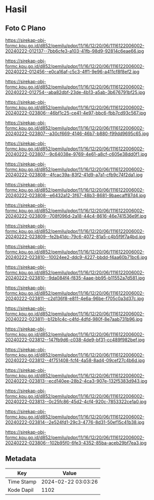 # Hasil

## Foto C Plano

https://sirekap-obj-formc.kpu.go.id/d852/pemilu/pdpr/11/16/12/20/06/1116122006002-20240222-012137--7bb6cfe3-a103-41fb-98d9-92814c6eae66.jpg

https://sirekap-obj-formc.kpu.go.id/d852/pemilu/pdpr/11/16/12/20/06/1116122006002-20240222-012456--e0ca16af-c5c3-4ff1-9e96-a411cf8f8ef2.jpg

https://sirekap-obj-formc.kpu.go.id/d852/pemilu/pdpr/11/16/12/20/06/1116122006002-20240222-012754--aba82dbf-23de-4b13-a5ab-3b676791bf25.jpg

https://sirekap-obj-formc.kpu.go.id/d852/pemilu/pdpr/11/16/12/20/06/1116122006002-20240222-023806--46bf1c25-ce41-4e97-bbc6-fbb7cd93c567.jpg

https://sirekap-obj-formc.kpu.go.id/d852/pemilu/pdpr/11/16/12/20/06/1116122006002-20240222-023807--a30cf669-4146-46b7-b880-f99dd9695c65.jpg

https://sirekap-obj-formc.kpu.go.id/d852/pemilu/pdpr/11/16/12/20/06/1116122006002-20240222-023807--9c64038e-9769-4e61-a8cf-c605e38dd0f1.jpg

https://sirekap-obj-formc.kpu.go.id/d852/pemilu/pdpr/11/16/12/20/06/1116122006002-20240222-023808--4fcac39a-83f2-41d9-a7a1-cfb9c74f2da1.jpg

https://sirekap-obj-formc.kpu.go.id/d852/pemilu/pdpr/11/16/12/20/06/1116122006002-20240222-023808--e6432a12-3f67-48b3-8681-9baecaff87d4.jpg

https://sirekap-obj-formc.kpu.go.id/d852/pemilu/pdpr/11/16/12/20/06/1116122006002-20240222-023809--708f096d-2a18-44c4-8616-46e741536e9f.jpg

https://sirekap-obj-formc.kpu.go.id/d852/pemilu/pdpr/11/16/12/20/06/1116122006002-20240222-023809--fe2b41dc-79c6-4072-81a5-c4b5f9f7a4bd.jpg

https://sirekap-obj-formc.kpu.go.id/d852/pemilu/pdpr/11/16/12/20/06/1116122006002-20240222-023810--10024ee2-ddc9-4227-bbdd-f4aa60b71bc6.jpg

https://sirekap-obj-formc.kpu.go.id/d852/pemilu/pdpr/11/16/12/20/06/1116122006002-20240222-023810--9da084f4-f835-4aae-bb95-b11552a7d581.jpg

https://sirekap-obj-formc.kpu.go.id/d852/pemilu/pdpr/11/16/12/20/06/1116122006002-20240222-023811--c2d136f8-e811-4e6a-96be-f705c0a3d37c.jpg

https://sirekap-obj-formc.kpu.go.id/d852/pemilu/pdpr/11/16/12/20/06/1116122006002-20240222-023811--b12b1c4c-c4fd-4dfd-980f-8e7aab731b96.jpg

https://sirekap-obj-formc.kpu.go.id/d852/pemilu/pdpr/11/16/12/20/06/1116122006002-20240222-023812--147fb9d6-c038-4de9-bf31-cc489f982bef.jpg

https://sirekap-obj-formc.kpu.go.id/d852/pemilu/pdpr/11/16/12/20/06/1116122006002-20240222-023812--4f751408-fcf4-4a58-8ad4-09cef27c4b6d.jpg

https://sirekap-obj-formc.kpu.go.id/d852/pemilu/pdpr/11/16/12/20/06/1116122006002-20240222-023813--ecd140ee-28b2-4ca3-907e-132f5383d943.jpg

https://sirekap-obj-formc.kpu.go.id/d852/pemilu/pdpr/11/16/12/20/06/1116122006002-20240222-023813--0c25fc86-45d2-4cf4-920c-7853322ce1a0.jpg

https://sirekap-obj-formc.kpu.go.id/d852/pemilu/pdpr/11/16/12/20/06/1116122006002-20240222-023814--2e524fd1-29c3-4776-8d31-50ef15c41b38.jpg

https://sirekap-obj-formc.kpu.go.id/d852/pemilu/pdpr/11/16/12/20/06/1116122006002-20240222-023806--102b95f0-6fe3-4352-85ba-aceb29bf7ea3.jpg


## Metadata

| Key        | Value               |
| ---------- | ------------------- |
| Time Stamp | 2024-02-22 03:03:26 |
| Kode Dapil | 1102                |



